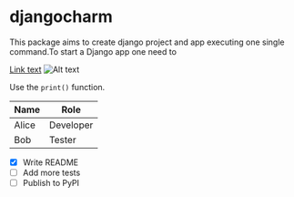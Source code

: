 # djangocharm

This package aims to create  django project and app  executing one single command.To start a Django app  one need to 



[Link text](https://example.com)
![Alt text](https://example.com/image.png)

Use the `print()` function.


| Name     | Role     |
|----------|----------|
| Alice    | Developer|
| Bob      | Tester   |


- [x] Write README
- [ ] Add more tests
- [ ] Publish to PyPI
